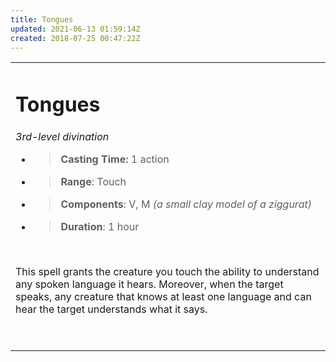 ```yaml
---
title: Tongues
updated: 2021-06-13 01:59:14Z
created: 2018-07-25 00:47:22Z
---
```


<table><tbody><tr class="odd"><td><h1 id="tongues"><strong>Tongues</strong></h1><p><em>3rd-level divination</em></p><ul><li><blockquote><p><strong>Casting Time:</strong> 1 action</p></blockquote></li><li><blockquote><p><strong>Range</strong>: Touch</p></blockquote></li><li><blockquote><p><strong>Components</strong>: V, M <em>(a small clay model of a ziggurat)</em></p></blockquote></li><li><blockquote><p><strong>Duration</strong>: 1 hour</p></blockquote></li></ul><p> </p><p>This spell grants the creature you touch the ability to understand any spoken language it hears. Moreover, when the target speaks, any creature that knows at least one language and can hear the target understands what it says.</p><p> </p></td></tr></tbody></table>